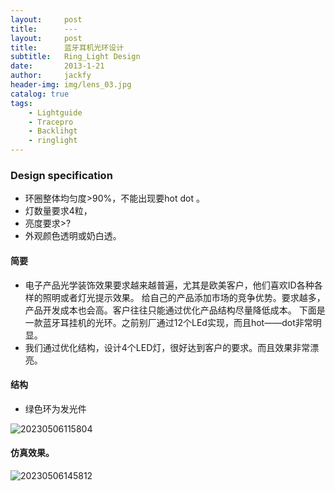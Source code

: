 ```yaml
---
layout:     post
title:      ---
layout:     post
title:      蓝牙耳机光环设计
subtitle:   Ring_Light Design
date:       2013-1-21
author:     jackfy
header-img: img/lens_03.jpg
catalog: true
tags:
    - Lightguide
    - Tracepro
    - Backlihgt
    - ringlight
---
```

### Design specification
- 环圈整体均匀度>90%，不能出现要hot dot 。
- 灯数量要求4粒，
- 亮度要求>?
- 外观颜色透明或奶白透。

#### 简要

- 电子产品光学装饰效果要求越来越普遍，尤其是欧美客户，他们喜欢ID各种各样的照明或者灯光提示效果。
给自己的产品添加市场的竞争优势。要求越多，产品开发成本也会高。客户往往只能通过优化产品结构尽量降低成本。
下面是一款蓝牙耳挂机的光环。之前别厂通过12个LEd实现，而且hot——dot非常明显。
- 我们通过优化结构，设计4个LED灯，很好达到客户的要求。而且效果非常漂亮。
 
#### 结构
- 绿色环为发光件

![20230506115804](https://user-images.githubusercontent.com/131378528/236609241-07f0f73c-92a1-46dc-8eba-4a10f1620f59.png)

#### 仿真效果。

![20230506145812](https://user-images.githubusercontent.com/131378528/236609353-5cffc7d5-6322-4fce-a972-22f04f312472.png)

